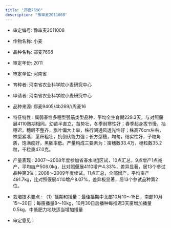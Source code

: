 ```yaml
---
title: "郑麦7698"
description: "豫审麦2011008"
---
```

* 审定编号:  豫审麦2011008

*  作物名称:  小麦

*  品种名称:  郑麦7698

*  审定年份:  2011

*  审定单位:  河南省

* 育种者:  河南省农业科学院小麦研究中心

*  申请者:  河南省农业科学院小麦研究中心

*  品种来源:  郑麦9405/4b269//周麦16

*  特征特性 : 
属弱春性多穗型强筋类型品种，平均全生育期229.3天，与对照偃展4110熟期相同。幼苗半直立，苗势壮，冬季耐寒性好；春季起身拔节慢，抽穗迟，穗层不整齐，旗叶偏大上举，株行间通风透光性好；株高76cm左右，株型紧凑，茎秆粗壮，抗倒伏能力强；长方型穗，均匀，结实性好，子粒角质，饱满度好，黑胚率低。产量构成三要素为：亩穗数33.4万，穗粒数35.2粒，千粒重47.0克。
 
*  产量表现 : 
2007～2008年度参加省春水ⅱ组区试，10点汇总，9点增产1点减产，平均亩产506.0kg，比对照偃展4110增产4.33%，差异显著，居13个参试品种第3位；2008～2009年度续试，11点汇总，全部增产，平均亩产491.7kg，比对照偃展4110增产8.07%，差异极显著，居13个参试品种第2位。

*  栽培技术要点 : 
（1）播期和播量：最佳播期中北部10月10～15日，南部10月15～20日；每亩播量8～10kg，10月30日后播种每推迟3天亩增加播量0.5kg，中低肥力地块适当增加播量

*  审定意见 : 

